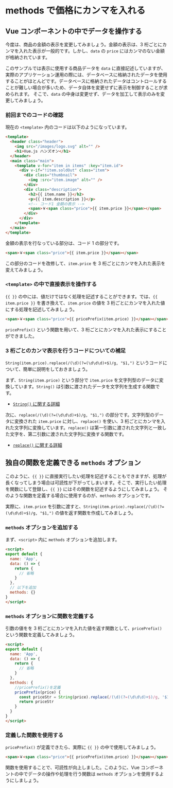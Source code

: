 # methods で価格にカンマを入れる

## Vue コンポーネントの中でデータを操作する

今度は、商品の金額の表示を変更してみましょう。金額の表示は、3 桁ごとにカンマを入れた表示が一般的です。しかし、`data` の `price` にはカンマのない金額が格納されています。

このサンプルでは表示に使用する商品データを `data` に直接記述していますが、実際のアプリケーション運用の際には、データベースに格納されたデータを使用することがほとんどです。データベースに格納されたデータはコントロールすることが難しい場合が多いため、データ自体を変更せずに表示を制御することが求められます。
そこで、`data` の中身は変更せず、データを加工して表示のみを変更してみましょう。

### 前回までのコードの確認

現在の `<template>` 内のコードは以下のようになっています。

```html
<template>
  <header class="header">
    <img src="/images/logo.svg" alt="" />
    <h1>Vue.js ハンズオン</h1>
  </header>
  <main class="main">
    <template v-for="item in items" :key="item.id">
      <div v-if="!item.soldOut" class="item">
        <div class="thumbnail">
          <img :src="item.image" alt="" />
        </div>
        <div class="description">
          <h2>{{ item.name }}</h2>
          <p>{{ item.description }}</p>
          <!-- コード1 金額の表示 -->
          <span>￥<span class="price">{{ item.price }}</span></span>
        </div>
      </div>
    </template>
  </main>
</template>
```

金額の表示を行なっている部分は、コード 1 の部分です。

```html
<span>￥<span class="price">{{ item.price }}</span></span>
```

この部分のコードを改修して、`item.price` を 3 桁ごとにカンマを入れた表示を変えてみましょう。

### `<template>` の中で直接表示を操作する

`{{ }}` の中には、値だけではなく処理を記述することができます。では、`{{ item.price }}` を書き換えて、`item.price` の値を 3 桁ごとにカンマを入れた値にする処理を記述してみましょう。

```html
<span>￥<span class="price">{{ pricePrefix(item.price) }}</span></span>
```

`pricePrefix()` という関数を用いて、3 桁ごとにカンマを入れた表示にすることができました。

### 3 桁ごとのカンマ表示を行うコードについての補足

`String(item.price).replace(/(\d)(?=(\d\d\d)+$)/g, "$1,")` というコードについて、簡単に説明をしておきましょう。

まず、`String(item.price)` という部分で `item.price` を文字列型のデータに変換しています。`String()` は引数に渡されたデータを文字列を生成する関数です。

- [ `String()` に関する詳細](https://developer.mozilla.org/ja/docs/Web/JavaScript/Reference/Global_Objects/String/String)

次に、`replace(/(\d)(?=(\d\d\d)+$)/g, "$1,")` の部分です。文字列型のデータに変換された `item.price` に対し、`replace()` を使い、3 桁ごとにカンマを入れた文字列に変換しています。`replace()` は第一引数に渡された文字列と一致した文字を、第二引数に渡された文字列に変換する関数です。

- [ `replace()` に関する詳細](https://developer.mozilla.org/ja/docs/Web/JavaScript/Reference/Global_Objects/String/replace)

## 独自の関数を定義できる `methods` オプション

このように、`{{ }}` に直接実行したい処理を記述することもできますが、処理が長くなってしまう場合は可読性が下がってしまいます。そこで、実行したい処理を関数にして登録し、`{{ }}` にはその関数を記述するようにしてみましょう。
そのような関数を定義する場合に使用するのが、`methods` オプションです。

実際に、`item.price` を引数に渡すと、`String(item.price).replace(/(\d)(?=(\d\d\d)+$)/g, "$1,")` の値を返す関数を作成してみましょう。

### `methods` オプションを追加する

まず、`<script>` 内に `methods` オプションを追加します。

```html
<script>
export default {
  name: 'App',
  data: () => {
    return {
      // 省略
    }
  },
  // 以下を追加
  methods: {}
}
</script>
```

### `methods` オプションに関数を定義する

引数の値をを 3 桁ごとにカンマを入れた値を返す関数として、`pricePrefix()` という関数を定義してみましょう。

```html
<script>
export default {
  name: 'App',
  data: () => {
    return {
      // 省略
    }
  },
  methods: {
    //pricePrefix()を定義
    pricePrefix(price) {
      const priceStr = String(price).replace(/(\d)(?=(\d\d\d)+$)/g, '$1,')
      return priceStr
    }
  }
}
</script>
```

### 定義した関数を使用する

`pricePrefix()` が定義できたら、実際に `{{ }}` の中で使用してみましょう。

```html
<span>￥<span class="price">{{ pricePrefix(item.price) }}</span></span>
```

関数を使用することで、可読性が向上しました。このように、Vue コンポーネントの中でデータの操作や処理を行う関数は `methods` オプションを使用するようにしましょう。
